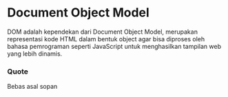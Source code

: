 # Document Object Model

DOM adalah kependekan dari Document Object Model, merupakan representasi kode HTML dalam bentuk object agar bisa diproses oleh bahasa pemrograman seperti JavaScript untuk menghasilkan tampilan web yang lebih dinamis.

### Quote

Bebas asal sopan

